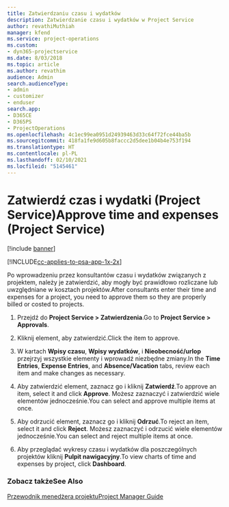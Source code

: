 ```yaml
---
title: Zatwierdzaniu czasu i wydatków
description: Zatwierdzanie czasu i wydatków w Project Service
author: revathiMuthiah
manager: kfend
ms.service: project-operations
ms.custom:
- dyn365-projectservice
ms.date: 8/03/2018
ms.topic: article
ms.author: revathim
audience: Admin
search.audienceType:
- admin
- customizer
- enduser
search.app:
- D365CE
- D365PS
- ProjectOperations
ms.openlocfilehash: 4c1ec99ea0951d24939463d33c64f72fce44ba5b
ms.sourcegitcommit: 418fa1fe9d605b8faccc2d5dee1b04b4e753f194
ms.translationtype: HT
ms.contentlocale: pl-PL
ms.lasthandoff: 02/10/2021
ms.locfileid: "5145461"
---
```

# <a name="approve-time-and-expenses-project-service"></a><span data-ttu-id="52188-103">Zatwierdź czas i wydatki (Project Service)</span><span class="sxs-lookup"><span data-stu-id="52188-103">Approve time and expenses (Project Service)</span></span>

[!include [banner](../includes/psa-now-project-operations.md)]

[!INCLUDE[cc-applies-to-psa-app-1x-2x](../includes/cc-applies-to-psa-app-1x-2x.md)]

<span data-ttu-id="52188-104">Po wprowadzeniu przez konsultantów czasu i wydatków związanych z projektem, należy je zatwierdzić, aby mogły być prawidłowo rozliczane lub uwzględniane w kosztach projektów.</span><span class="sxs-lookup"><span data-stu-id="52188-104">After consultants enter their time and expenses for a project, you need to approve them so they are properly billed or costed to projects.</span></span>  
  
1.  <span data-ttu-id="52188-105">Przejdź do **Project Service > Zatwierdzenia**.</span><span class="sxs-lookup"><span data-stu-id="52188-105">Go to **Project Service > Approvals**.</span></span>  
  
2.  <span data-ttu-id="52188-106">Kliknij element, aby zatwierdzić.</span><span class="sxs-lookup"><span data-stu-id="52188-106">Click the item to approve.</span></span>  
  
3.  <span data-ttu-id="52188-107">W kartach **Wpisy czasu**, **Wpisy wydatków**, i **Nieobecność/urlop** przejrzyj wszystkie elementy i wprowadź niezbędne zmiany.</span><span class="sxs-lookup"><span data-stu-id="52188-107">In the **Time Entries**, **Expense Entries**, and **Absence/Vacation** tabs, review each item and make changes as necessary.</span></span>  
  
4.  <span data-ttu-id="52188-108">Aby zatwierdzić element, zaznacz go i kliknij **Zatwierdź**.</span><span class="sxs-lookup"><span data-stu-id="52188-108">To approve an item, select it and click **Approve**.</span></span> <span data-ttu-id="52188-109">Możesz zaznaczyć i zatwierdzić wiele elementów jednocześnie.</span><span class="sxs-lookup"><span data-stu-id="52188-109">You can select and approve multiple items at once.</span></span>  
  
5.  <span data-ttu-id="52188-110">Aby odrzucić element, zaznacz go i kliknij **Odrzuć**.</span><span class="sxs-lookup"><span data-stu-id="52188-110">To reject an item, select it and click **Reject**.</span></span> <span data-ttu-id="52188-111">Możesz zaznaczyć i odrzucić wiele elementów jednocześnie.</span><span class="sxs-lookup"><span data-stu-id="52188-111">You can select and reject multiple items at once.</span></span>  
  
6.  <span data-ttu-id="52188-112">Aby przeglądać wykresy czasu i wydatków dla poszczególnych projektów kliknij **Pulpit nawigacyjny**.</span><span class="sxs-lookup"><span data-stu-id="52188-112">To view charts of time and expenses by project, click **Dashboard**.</span></span>  
  
### <a name="see-also"></a><span data-ttu-id="52188-113">Zobacz także</span><span class="sxs-lookup"><span data-stu-id="52188-113">See Also</span></span>  
 [<span data-ttu-id="52188-114">Przewodnik menedżera projektu</span><span class="sxs-lookup"><span data-stu-id="52188-114">Project Manager Guide</span></span>](../psa/project-manager-guide.md)
